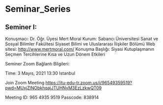 # Seminar_Series

## Seminer I:

Konuşmacı: Dr. Öğr. Üyesi Mert Moral
Kurum: Sabancı Üniversitesi Sanat ve Sosyal Bilimler Fakültesi Siyaset Bilimi ve Uluslararası İlişkiler Bölümü
Web sitesi: http://www.mertmoral.com/
Konuşma Başlığı: Siyasi Kutuplaşmanın Seçmen Tercihlerine Kısa ve Uzun Dönem Etkileri

Seminer Zoom Bağlantı Bilgileri:

Time: 3 Mayıs, 2021 13:30 Istanbul

Join Zoom Meeting
https://itu-edu-tr.zoom.us/j/96549359519?pwd=MUxjZlNObkhqajJTUHNyM3EzLzkwQT09

Meeting ID: 965 4935 9519
Passcode: 838914
